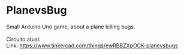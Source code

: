 # PlanevsBug
Small Arduino Uno game, about a plane killing bugs.<br>
<br>
Circuito atual:<br>
Link: https://www.tinkercad.com/things/ewRBBZXpOCK-planevsbugs

